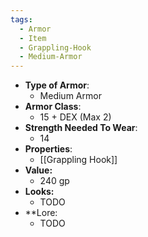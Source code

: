 ```yaml
---
tags:
  - Armor
  - Item
  - Grappling-Hook
  - Medium-Armor
---
```

- __Type of Armor__:
	* Medium Armor
- __Armor Class__:
	* 15 + DEX (Max 2)
- __Strength Needed To Wear__:
	* 14
- __Properties__:
	* [[Grappling Hook]]
- **Value:**
	- 240 gp
- **Looks:**
	- TODO
- **Lore:
	- TODO